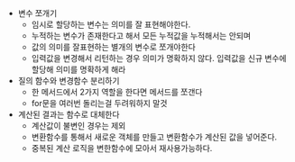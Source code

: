 - 변수 쪼개기
  - 임시로 할당하는 변수는 의미를 잘 표현해야한다.
  - 누적하는 변수가 존재한다고 해서 모든 누적값을 누적해서는 안되며 
  - 값의 의미를 잘표현하는 별개의 변수로 쪼개야한다
  - 입력값을 변경해서 리턴하는 경우 의미가 명확하지 않다. 입력값을 신규 변수에 할당해 의미를 명확하게 해라
- 질의 함수와 변경함수 분리하기
  - 한 메서드에서 2가지 역할을 한다면 메서드를 쪼갠다 
  - for문을 여러번 돌리는걸 두려워하지 말것
- 계산된 결과는 함수로 대체한다
  - 계산값이 불변인 경우는 제외
  - 변환함수를 통해서 새로운 객체를 만들고 변환함수가 계산된 값을 넣어준다.
  - 중복된 계산 로직을 변한함수에 모아서 재사용가능하다.
